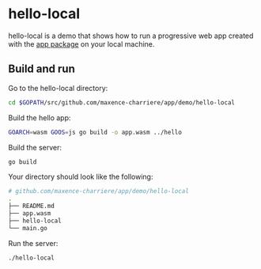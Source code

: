 # hello-local

hello-local is a demo that shows how to run a progressive web app created with the [app package](https://github.com/maxence-charriere/app) on your local machine.

## Build and run

Go to the hello-local directory:

```sh
cd $GOPATH/src/github.com/maxence-charriere/app/demo/hello-local
```

Build the hello app:

```sh
GOARCH=wasm GOOS=js go build -o app.wasm ../hello
```

Build the server:

```sh
go build
```

Your directory should look like the following:

```sh
# github.com/maxence-charriere/app/demo/hello-local
.
├── README.md
├── app.wasm
├── hello-local
└── main.go
```

Run the server:

```sh
./hello-local
```
